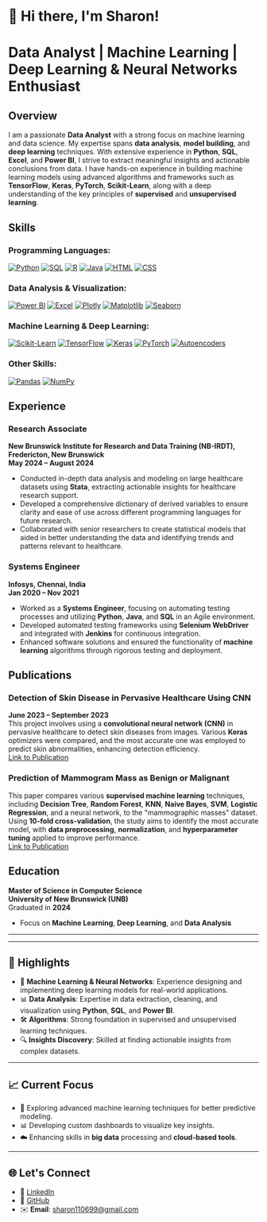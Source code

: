 
# 👋 Hi there, I'm Sharon!

# Data Analyst | Machine Learning | Deep Learning & Neural Networks Enthusiast

## Overview
I am a passionate **Data Analyst** with a strong focus on machine learning and data science. My expertise spans **data analysis**, **model building**, and **deep learning** techniques. With extensive experience in **Python**, **SQL**, **Excel**, and **Power BI**, I strive to extract meaningful insights and actionable conclusions from data. I have hands-on experience in building machine learning models using advanced algorithms and frameworks such as **TensorFlow**, **Keras**, **PyTorch**, **Scikit-Learn**, along with a deep understanding of the key principles of **supervised** and **unsupervised learning**.

## Skills

### **Programming Languages:**
[![Python](https://img.shields.io/badge/Python-3776AB?style=flat&logo=python&logoColor=white)](https://www.python.org/)
[![SQL](https://img.shields.io/badge/SQL-003B57?style=flat&logo=sql&logoColor=white)](https://www.sql.org/)
[![R](https://img.shields.io/badge/R-276DC3?style=flat&logo=r&logoColor=white)](https://www.r-project.org/)
[![Java](https://img.shields.io/badge/Java-007396?style=flat&logo=java&logoColor=white)](https://www.java.com/)
[![HTML](https://img.shields.io/badge/HTML-E34F26?style=flat&logo=html5&logoColor=white)](https://developer.mozilla.org/en-US/docs/Web/HTML)
[![CSS](https://img.shields.io/badge/CSS-1572B6?style=flat&logo=css3&logoColor=white)](https://developer.mozilla.org/en-US/docs/Web/CSS)

### **Data Analysis & Visualization:**
[![Power BI](https://img.shields.io/badge/Power_BI-5A2B91?style=flat&logo=powerbi&logoColor=white)](https://powerbi.microsoft.com/)
[![Excel](https://img.shields.io/badge/Excel-217346?style=flat&logo=microsoft-excel&logoColor=white)](https://www.microsoft.com/en-us/microsoft-365/excel)
[![Plotly](https://img.shields.io/badge/Plotly-3E8FF7?style=flat&logo=plotly&logoColor=white)](https://plotly.com/)
[![Matplotlib](https://img.shields.io/badge/Matplotlib-000000?style=flat&logo=matplotlib&logoColor=white)](https://matplotlib.org/)
[![Seaborn](https://img.shields.io/badge/Seaborn-9E4F96?style=flat&logo=seaborn&logoColor=white)](https://seaborn.pydata.org/)

### **Machine Learning & Deep Learning:**
[![Scikit-Learn](https://img.shields.io/badge/Scikit--Learn-F7931E?style=flat&logo=scikit-learn&logoColor=white)](https://scikit-learn.org/)
[![TensorFlow](https://img.shields.io/badge/TensorFlow-FF6F00?style=flat&logo=tensorflow&logoColor=white)](https://www.tensorflow.org/)
[![Keras](https://img.shields.io/badge/Keras-D00000?style=flat&logo=keras&logoColor=white)](https://keras.io/)
[![PyTorch](https://img.shields.io/badge/PyTorch-EE4C2C?style=flat&logo=pytorch&logoColor=white)](https://pytorch.org/)
[![Autoencoders](https://img.shields.io/badge/Autoencoders-00B2A9?style=flat&logo=python&logoColor=white)](https://en.wikipedia.org/wiki/Autoencoder)

### **Other Skills:**
[![Pandas](https://img.shields.io/badge/Pandas-150458?style=flat&logo=pandas&logoColor=white)](https://pandas.pydata.org/)
[![NumPy](https://img.shields.io/badge/NumPy-013243?style=flat&logo=numpy&logoColor=white)](https://numpy.org/)


## Experience

### **Research Associate**  
**New Brunswick Institute for Research and Data Training (NB-IRDT), Fredericton, New Brunswick**  
**May 2024 – August 2024**  
- Conducted in-depth data analysis and modeling on large healthcare datasets using **Stata**, extracting actionable insights for healthcare research support.  
- Developed a comprehensive dictionary of derived variables to ensure clarity and ease of use across different programming languages for future research.  
- Collaborated with senior researchers to create statistical models that aided in better understanding the data and identifying trends and patterns relevant to healthcare.

### **Systems Engineer**  
**Infosys, Chennai, India**  
**Jan 2020 – Nov 2021**  
- Worked as a **Systems Engineer**, focusing on automating testing processes and utilizing **Python**, **Java**, and **SQL** in an Agile environment.  
- Developed automated testing frameworks using **Selenium WebDriver** and integrated with **Jenkins** for continuous integration.  
- Enhanced software solutions and ensured the functionality of **machine learning** algorithms through rigorous testing and deployment.

## Publications

### **Detection of Skin Disease in Pervasive Healthcare Using CNN**  
**June 2023 – September 2023**  
This project involves using a **convolutional neural network (CNN)** in pervasive healthcare to detect skin diseases from images. Various **Keras** optimizers were compared, and the most accurate one was employed to predict skin abnormalities, enhancing detection efficiency.  
[Link to Publication](https://eudl.eu/doi/10.4108/eai.16-5-2020.2304021)

### **Prediction of Mammogram Mass as Benign or Malignant**  
This paper compares various **supervised machine learning** techniques, including **Decision Tree**, **Random Forest**, **KNN**, **Naive Bayes**, **SVM**, **Logistic Regression**, and a neural network, to the "mammographic masses" dataset. Using **10-fold cross-validation**, the study aims to identify the most accurate model, with **data preprocessing**, **normalization**, and **hyperparameter tuning** applied to improve performance.  
[Link to Publication](https://www.ijariit.com/manuscript/prediction-of-a-mammogram-mass-as-benign-or-malignant/)

## Education
**Master of Science in Computer Science**  
**University of New Brunswick (UNB)**  
Graduated in **2024**  
- Focus on **Machine Learning**, **Deep Learning**, and **Data Analysis**

---
---


## 🌟 Highlights
- 🧠 **Machine Learning & Neural Networks**: Experience designing and implementing deep learning models for real-world applications.  
- 📊 **Data Analysis**: Expertise in data extraction, cleaning, and visualization using **Python**, **SQL**, and **Power BI**.  
- 🛠️ **Algorithms**: Strong foundation in supervised and unsupervised learning techniques.  
- 🔍 **Insights Discovery**: Skilled at finding actionable insights from complex datasets.  

---

## 📈 Current Focus  
- 🔬 Exploring advanced machine learning techniques for better predictive modeling.  
- 📊 Developing custom dashboards to visualize key insights.  
- ☁️ Enhancing skills in **big data** processing and **cloud-based tools**.  

---

## 🌐 Let's Connect
- 💼 [LinkedIn](https://www.linkedin.com/in/sarojini-sharon-rk/)  
- 📂 [GitHub](https://github.com/sarojinisharon)  
- ✉️ **Email**: sharon110699@gmail.com  

